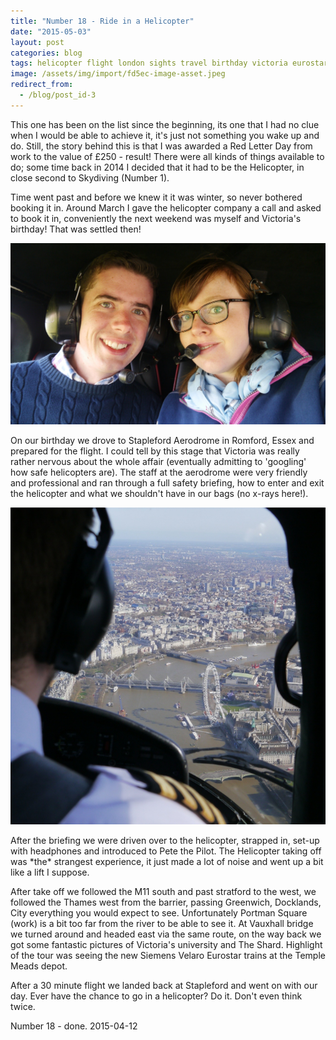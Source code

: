 ```yaml
---
title: "Number 18 - Ride in a Helicopter"
date: "2015-05-03"
layout: post
categories: blog
tags: helicopter flight london sights travel birthday victoria eurostar thames
image: /assets/img/import/fd5ec-image-asset.jpeg
redirect_from:
  - /blog/post_id-3
---
```


This one has been on the list since the beginning, its one that I had no clue when I would be able to achieve it, it's just not something you wake up and do. Still, the story behind this is that I was awarded a Red Letter Day from work to the value of £250 - result! There were all kinds of things available to do; some time back in 2014 I decided that it had to be the Helicopter, in close second to Skydiving (Number 1). 

Time went past and before we knew it it was winter, so never bothered booking it in. Around March I gave the helicopter company a call and asked to book it in, conveniently the next weekend was myself and Victoria's birthday! That was settled then! 

![](/assets/img/import/5e115-p1100460.jpg)

On our birthday we drove to Stapleford Aerodrome in Romford, Essex and prepared for the flight. I could tell by this stage that Victoria was really rather nervous about the whole affair (eventually admitting to 'googling' how safe helicopters are). The staff at the aerodrome were very friendly and professional and ran through a full safety briefing, how to enter and exit the helicopter and what we shouldn't have in our bags (no x-rays here!). 

![](/assets/img/import/6cd47-image-asset.jpeg)

After the briefing we were driven over to the helicopter, strapped in, set-up with headphones and introduced to Pete the Pilot. The Helicopter taking off was \*the\* strangest experience, it just made a lot of noise and went up a bit like a lift I suppose. 

After take off we followed the M11 south and past stratford to the west, we followed the Thames west from the barrier, passing Greenwich, Docklands, City everything you would expect to see. Unfortunately Portman Square (work) is a bit too far from the river to be able to see it. At Vauxhall bridge we turned around and headed east via the same route, on the way back we got some fantastic pictures of Victoria's university and The Shard. Highlight of the tour was seeing the new Siemens Velaro Eurostar trains at the Temple Meads depot. 

After a 30 minute flight we landed back at Stapleford and went on with our day. Ever have the chance to go in a helicopter? Do it. Don't even think twice. 

Number 18 - done. 2015-04-12
